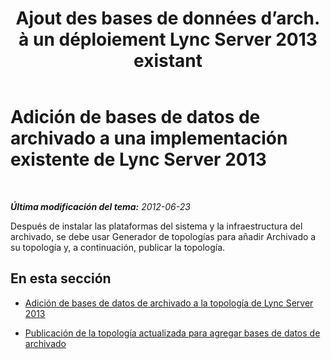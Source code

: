 ﻿---
title: "Ajout des bases de données d’arch. à un déploiement Lync Server 2013 existant"
TOCTitle: "Ajout des bases de données d’arch. à un déploiement Lync Server 2013 existant"
ms:assetid: 7350a6f7-6ed7-4fa7-b12d-e1858b93f9c0
ms:mtpsurl: https://technet.microsoft.com/es-es/library/JJ204997(v=OCS.15)
ms:contentKeyID: 48275675
ms.date: 01/07/2017
mtps_version: v=OCS.15
ms.translationtype: HT
---

# Adición de bases de datos de archivado a una implementación existente de Lync Server 2013

 

_**Última modificación del tema:** 2012-06-23_

Después de instalar las plataformas del sistema y la infraestructura del archivado, se debe usar Generador de topologías para añadir Archivado a su topología y, a continuación, publicar la topología.

## En esta sección

  - [Adición de bases de datos de archivado a la topología de Lync Server 2013](lync-server-2013-adding-archiving-databases-to-the-lync-server-2013-topology.md)

  - [Publicación de la topología actualizada para agregar bases de datos de archivado](lync-server-2013-publishing-the-updated-topology-to-add-archiving-databases.md)

